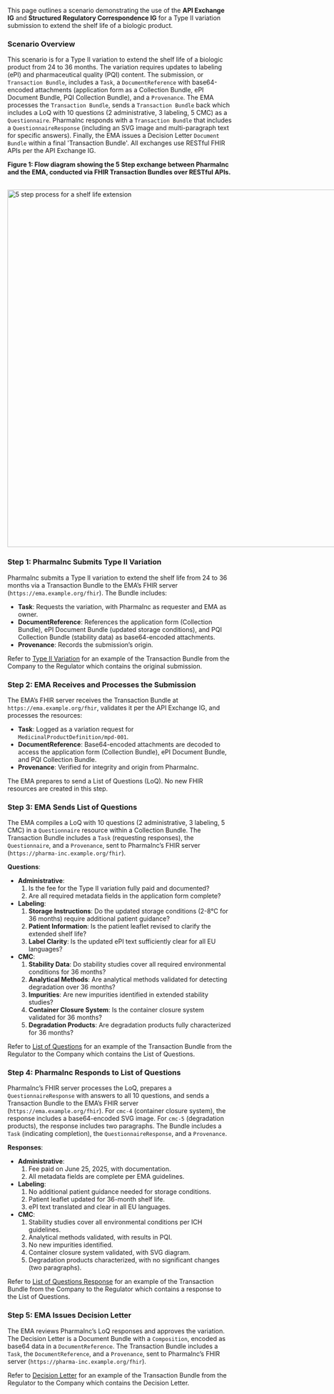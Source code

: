This page outlines a scenario demonstrating the use of the **API Exchange IG** and **Structured Regulatory Correspondence IG** for a Type II variation submission to extend the shelf life of a biologic product.

### Scenario Overview

This scenario is for a Type II variation to extend the shelf life of a biologic product from 24 to 36 months. The variation requires updates to labeling (ePI) and pharmaceutical quality (PQI) content. The submission, or `Transaction Bundle`, includes a `Task`, a `DocumentReference` with base64-encoded attachments (application form as a Collection Bundle, ePI Document Bundle, PQI Collection Bundle), and a `Provenance`. The EMA processes the `Transaction Bundle`, sends a `Transaction Bundle` back which includes a LoQ with 10 questions (2 administrative, 3 labeling, 5 CMC) as a `Questionnaire`. PharmaInc responds with a `Transaction Bundle` that includes a `QuestionnaireResponse` (including an SVG image and multi-paragraph text for specific answers). Finally, the EMA issues a Decision Letter `Document Bundle` within a final 'Transaction Bundle'. All exchanges use RESTful FHIR APIs per the API Exchange IG.

**Figure 1: Flow diagram showing the 5 Step exchange between PharmaInc and the EMA, conducted via FHIR Transaction Bundles over RESTful APIs.**

<span style="display: inline-block; vertical-align: middle;">
  <img src="shelflifeextensionflow.svg" alt="5 step process for a shelf life extension" style="width: 800px; height: auto;" />
</span>

### Step 1: PharmaInc Submits Type II Variation

PharmaInc submits a Type II variation to extend the shelf life from 24 to 36 months via a Transaction Bundle to the EMA’s FHIR server (`https://ema.example.org/fhir`). The Bundle includes:
- **Task**: Requests the variation, with PharmaInc as requester and EMA as owner.
- **DocumentReference**: References the application form (Collection Bundle), ePI Document Bundle (updated storage conditions), and PQI Collection Bundle (stability data) as base64-encoded attachments.
- **Provenance**: Records the submission’s origin.

Refer to [Type II Variation](https://build.fhir.org/ig/cander2/apix-ig/Bundle-Type-II-Variation.html) for an example of the Transaction Bundle from the Company to the Regulator which contains the original submission.

### Step 2: EMA Receives and Processes the Submission

The EMA’s FHIR server receives the Transaction Bundle at `https://ema.example.org/fhir`, validates it per the API Exchange IG, and processes the resources:
- **Task**: Logged as a variation request for `MedicinalProductDefinition/mpd-001`.
- **DocumentReference**: Base64-encoded attachments are decoded to access the application form (Collection Bundle), ePI Document Bundle, and PQI Collection Bundle.
- **Provenance**: Verified for integrity and origin from PharmaInc.

The EMA prepares to send a List of Questions (LoQ). No new FHIR resources are created in this step.

### Step 3: EMA Sends List of Questions

The EMA compiles a LoQ with 10 questions (2 administrative, 3 labeling, 5 CMC) in a `Questionnaire` resource within a Collection Bundle. The Transaction Bundle includes a `Task` (requesting responses), the `Questionnaire`, and a `Provenance`, sent to PharmaInc’s FHIR server (`https://pharma-inc.example.org/fhir`).

**Questions**:
- **Administrative**:
  1. Is the fee for the Type II variation fully paid and documented?
  2. Are all required metadata fields in the application form complete?
- **Labeling**:
  1. **Storage Instructions**: Do the updated storage conditions (2-8°C for 36 months) require additional patient guidance?
  2. **Patient Information**: Is the patient leaflet revised to clarify the extended shelf life?
  3. **Label Clarity**: Is the updated ePI text sufficiently clear for all EU languages?
- **CMC**:
  1. **Stability Data**: Do stability studies cover all required environmental conditions for 36 months?
  2. **Analytical Methods**: Are analytical methods validated for detecting degradation over 36 months?
  3. **Impurities**: Are new impurities identified in extended stability studies?
  4. **Container Closure System**: Is the container closure system validated for 36 months?
  5. **Degradation Products**: Are degradation products fully characterized for 36 months?

Refer to [List of Questions](https://build.fhir.org/ig/cander2/apix-ig/Bundle-List-Of-Questions.html) for an example of the Transaction Bundle from the Regulator to the Company which contains the List of Questions. 

### Step 4: PharmaInc Responds to List of Questions

PharmaInc’s FHIR server processes the LoQ, prepares a `QuestionnaireResponse` with answers to all 10 questions, and sends a Transaction Bundle to the EMA’s FHIR server (`https://ema.example.org/fhir`). For `cmc-4` (container closure system), the response includes a base64-encoded SVG image. For `cmc-5` (degradation products), the response includes two paragraphs. The Bundle includes a `Task` (indicating completion), the `QuestionnaireResponse`, and a `Provenance`.

**Responses**:
- **Administrative**:
  1. Fee paid on June 25, 2025, with documentation.
  2. All metadata fields are complete per EMA guidelines.
- **Labeling**:
  1. No additional patient guidance needed for storage conditions.
  2. Patient leaflet updated for 36-month shelf life.
  3. ePI text translated and clear in all EU languages.
- **CMC**:
  1. Stability studies cover all environmental conditions per ICH guidelines.
  2. Analytical methods validated, with results in PQI.
  3. No new impurities identified.
  4. Container closure system validated, with SVG diagram.
  5. Degradation products characterized, with no significant changes (two paragraphs).

Refer to [List of Questions Response](https://build.fhir.org/ig/cander2/apix-ig/Bundle-List-Of-Questions-Response.html) for an example of the Transaction Bundle from the Company to the Regulator which contains a response to the List of Questions. 

### Step 5: EMA Issues Decision Letter

The EMA reviews PharmaInc’s LoQ responses and approves the variation. The Decision Letter is a Document Bundle with a `Composition`, encoded as base64 data in a `DocumentReference`. The Transaction Bundle includes a `Task`, the `DocumentReference`, and a `Provenance`, sent to PharmaInc’s FHIR server (`https://pharma-inc.example.org/fhir`).

Refer to [Decision Letter](https://build.fhir.org/ig/cander2/apix-ig/Bundle-Decision-Letter.html) for an example of the Transaction Bundle from the Regulator to the Company which contains the Decision Letter. 